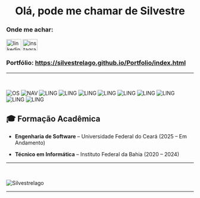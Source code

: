 <h1 align="center">Olá, pode me chamar de Silvestre</a></h1>

<h3 align="left">Onde me achar:</h3>
<p align="left">
<a href="https://www.linkedin.com/in/silvestrelago/" target="_blank"><img align="center" src="https://raw.githubusercontent.com/rahuldkjain/github-profile-readme-generator/master/src/images/icons/Social/linked-in-alt.svg" alt="linkedin" height="30" width="40" /></a>
<a href="https://instagram.com/silvestre_lago" target="_blank"><img align="center" src="https://raw.githubusercontent.com/rahuldkjain/github-profile-readme-generator/master/src/images/icons/Social/instagram.svg" alt="instagram" height="30" width="40" /></a>
<a></a>
</p>

### Portfólio: https://silvestrelago.github.io/Portfolio/index.html


<hr>
<br>

![OS](https://img.shields.io/badge/Linux-gray?style=for-the-badge&logo=linux&logoColor=)
![NAV](https://img.shields.io/badge/Brave-gray?style=for-the-badge&logo=Brave&logoColor=)
![LING](https://img.shields.io/badge/Python-gray?style=for-the-badge&logo=python&logoColor=bl)
![LING](https://img.shields.io/badge/Javascript-gray?style=for-the-badge&logo=Javascript&logoColor=)
![LING](https://img.shields.io/badge/PHP-gray?style=for-the-badge&logo=PHP&logoColor=)
![LING](https://img.shields.io/badge/MYSQL-gray?style=for-the-badge&logo=MYSQL&logoColor=)
![LING](https://img.shields.io/badge/Postgresql-gray?style=for-the-badge&logo=Postgresql&logoColor=)
![LING](https://img.shields.io/badge/SQLITE-gray?style=for-the-badge&logo=SQLITE&logoColor=)
![LING](https://img.shields.io/badge/EXPRESS-gray?style=for-the-badge&logo=express&logoColor=)
![LING](https://img.shields.io/badge/LARAVEL-gray?style=for-the-badge&logo=laravel&logoColor=)
![LING](https://img.shields.io/badge/bootstrap-gray?style=for-the-badge&logo=bootstrap&logoColor=)


## 🎓 Formação Acadêmica  

- **Engenharia de Software** – Universidade Federal do Ceará (2025 – Em Andamento)  


- **Técnico em Informática** – Instituto Federal da Bahia (2020 – 2024)  

<hr>
<br>


![Silvestrelago](https://github-readme-stats.vercel.app/api?username=SilvestreLago&show_icons=true&theme=synthwave)

<hr>
<br>

